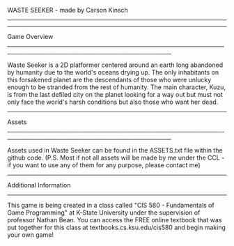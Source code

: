 WASTE SEEKER - made by Carson Kinsch
_________________________________________________________________________________________________________________________________________

_________________________________________________________________________________________________________________________________________

Game Overview _________________________________________________________________________________________________________________________________________

Waste Seeker is a 2D platformer centered around an earth long abandoned by humanity due to the world's oceans drying up. The only inhabitants on this forsakened planet are the descendants of those who were unlucky enough to be stranded from the rest of humanity. The main character, Kuzu, is from the last defiled city on the planet looking for a way out but must not only face the world's harsh conditions but also those who want her dead.
_________________________________________________________________________________________________________________________________________

Assets _________________________________________________________________________________________________________________________________________

Assets used in Waste Seeker can be found in the ASSETS.txt file within the github code. (P.S. Most if not all assets will be made by me under the CCL - if you want to use any of them for any purpose, please contact me)
_________________________________________________________________________________________________________________________________________

Additional Information
_________________________________________________________________________________________________________________________________________
This game is being created in a class called "CIS 580 - Fundamentals of Game Programming" at K-State University under the supervision of professor Nathan Bean. You can access the FREE online textbook that was put together for this class at textbooks.cs.ksu.edu/cis580 and begin making your own game!
